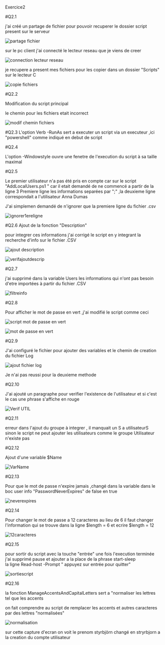 Exercice2 

#Q2.1

j'ai créé un partage de fichier pour pouvoir recuperer le dossier script present sur le serveur 

![partage fichier](https://github.com/user-attachments/assets/a816ada5-c206-4356-9a09-a7630f439674)

sur le pc client j'ai connecté le lecteur reseau que je viens de creer 

![connection lecteur reseau](https://github.com/user-attachments/assets/a88670d8-6d64-423a-ba96-2b0473fae725)

je recupere a present mes fichiers pour les copier dans un dossier "Scripts" sur le lecteur C

![copie fichiers](https://github.com/user-attachments/assets/3070c222-8bcb-4273-9094-529b1235969a)

#Q2.2

Modification du script principal 

le chemin pour les fichiers etait incorrect 

![modif chemin fichiers](https://github.com/user-attachments/assets/4695590d-2edb-4d85-b24a-44ce26ab46fb)

#Q2.3
L'option Verb -RunAs  sert a executer  un script via un executeur  ,ici  "powershell" comme indiqué en debut de script 

#Q2.4

L'option -Windowstyle ouvre une fenetre de l'execution du script  à sa taille maximal 

#Q2.5

Le premier utilisateur n'a pas été pris en compte car sur le script "AddLocalUsers.ps1 " car il etait demandé de ne commencé a partir de la ligne 3 
Premiere ligne les informations separées par ";"  ,la deuxieme ligne correspondait a l'utilisateur Anna Dumas 

J'ai simplemen demandé de n'ignorer que la premiere ligne du fichier .csv 

![ignorer1ereligne](https://github.com/user-attachments/assets/baccf020-a446-4678-a052-8b908ef48fee)

#Q2.6 
Ajout de la fonction "Description" 

pour integrer ces informations  j'ai corrigé le script en y integrant la recherche d'info sur le fichier .CSV 
 


![ajout description](https://github.com/user-attachments/assets/819e6025-08ae-488b-9b53-f4b2a2c59fb0)


![verifajoutdescrip](https://github.com/user-attachments/assets/d5b7682f-7f37-4192-a81e-c017abfd16f9)


#Q2.7

j'ai supprimé dans la variable Users les informations qui n'ont pas besoin d'etre importées à partir du fichier .CSV 

![filtreinfo](https://github.com/user-attachments/assets/9a8d0d77-7825-4723-94ba-029c0f07745b)

#Q2.8

Pour afficher le mot de passe en vert ,j'ai modifié le script comme ceci 

![script mot de passe en vert](https://github.com/user-attachments/assets/8abb69d9-6fbe-43df-b866-2e03d52945ac)

![mot de passe en vert](https://github.com/user-attachments/assets/28f57c69-8d31-49e0-9537-15129a40fbc8)


#Q2.9

J'ai configuré le fichier pour ajouter des variables et le chemin de creation du fichier Log 

![ajout fichier log](https://github.com/user-attachments/assets/70c51bd3-c57f-47c5-a7ae-20b9f47fdae6)

Je n'ai pas reussi pour la deuxieme methode 

#Q2.10

J'ai ajouté un paragraphe pour verifier l'existence de l'utilisateur et si c'est le cas une phrase s'affiche en rouge 

![Verif UTIL](https://github.com/user-attachments/assets/8f736507-0f59-4df6-b8a0-b8d79f107156)


#Q2.11


 erreur dans l'ajout du groupe à integrer , il manquait un S a utilisateurS sinon le script ne peut ajouter les utilisateurs comme le groupe Utilisateur n'existe pas

 #Q2.12

 Ajout d'une variable $Name 

 ![VarName](https://github.com/user-attachments/assets/c8762a13-5f74-43ef-aedb-bb9dcf8aba6d)

 #Q2.13

 Pour que le mot de passe n'expire jamais ,changé dans la variable dans le boc user info   "PasswordNeverExpires" de false en true 

 ![neverexpires](https://github.com/user-attachments/assets/cfa2c100-5709-4d59-a796-8fd3e7a5fcf1)

#Q2.14

Pour changer le mot de passe a  12 caracteres au lieu de 6 il faut changer l'information qui se trouve dans la ligne $length = 6 et ecrire $length = 12 

![12caracteres](https://github.com/user-attachments/assets/f52d5a7c-85d4-449f-9b7a-20f07239ba7f)

#Q2.15

pour sortir du script avec la touche "entrée" une fois l'execution terminée   j'ai supprimé  pause et ajouter a la place de la phrase start-sleep  
la ligne Read-host -Prompt " appuyez sur entrée pour quitter"

![sortiescript](https://github.com/user-attachments/assets/aaf00242-fede-4f51-874a-d2692e33b186)


#Q2.16 

 la fonction ManageAccentsAndCapitalLetters sert a "normaliser les lettres  tel que les accents   

 on fait comprendre au script de remplacer les accents et autres caracteres par des lettres "normalisées" 

 ![normalisation](https://github.com/user-attachments/assets/c8908ff1-68bb-487d-8747-64a42170cfbc)

sur cette capture d'ecran on voit le prenom styrbjörn   changé en stryrbjorn a la creation du compte utilisateur 







 


 

 























